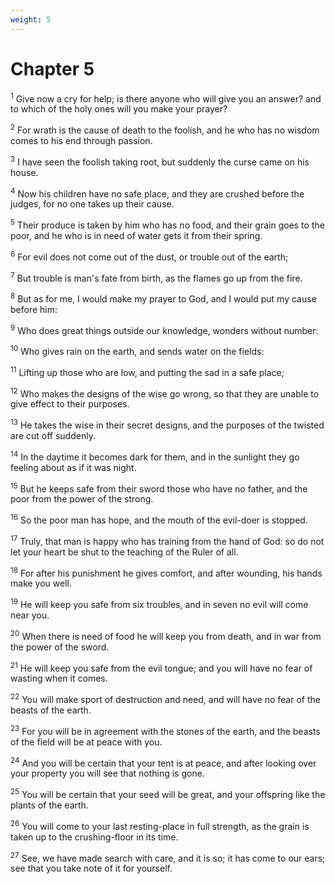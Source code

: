```yaml
---
weight: 5
---
```


# Chapter 5

<sup>1</sup> Give now a cry for help; is there anyone who will give you an answer? and to which of the holy ones will you make your prayer? 

<sup>2</sup> For wrath is the cause of death to the foolish, and he who has no wisdom comes to his end through passion. 

<sup>3</sup> I have seen the foolish taking root, but suddenly the curse came on his house. 

<sup>4</sup> Now his children have no safe place, and they are crushed before the judges, for no one takes up their cause. 

<sup>5</sup> Their produce is taken by him who has no food, and their grain goes to the poor, and he who is in need of water gets it from their spring. 

<sup>6</sup> For evil does not come out of the dust, or trouble out of the earth; 

<sup>7</sup> But trouble is man's fate from birth, as the flames go up from the fire. 

<sup>8</sup> But as for me, I would make my prayer to God, and I would put my cause before him: 

<sup>9</sup> Who does great things outside our knowledge, wonders without number: 

<sup>10</sup> Who gives rain on the earth, and sends water on the fields: 

<sup>11</sup> Lifting up those who are low, and putting the sad in a safe place; 

<sup>12</sup> Who makes the designs of the wise go wrong, so that they are unable to give effect to their purposes. 

<sup>13</sup> He takes the wise in their secret designs, and the purposes of the twisted are cut off suddenly. 

<sup>14</sup> In the daytime it becomes dark for them, and in the sunlight they go feeling about as if it was night. 

<sup>15</sup> But he keeps safe from their sword those who have no father, and the poor from the power of the strong. 

<sup>16</sup> So the poor man has hope, and the mouth of the evil-doer is stopped. 

<sup>17</sup> Truly, that man is happy who has training from the hand of God: so do not let your heart be shut to the teaching of the Ruler of all. 

<sup>18</sup> For after his punishment he gives comfort, and after wounding, his hands make you well. 

<sup>19</sup> He will keep you safe from six troubles, and in seven no evil will come near you. 

<sup>20</sup> When there is need of food he will keep you from death, and in war from the power of the sword. 

<sup>21</sup> He will keep you safe from the evil tongue; and you will have no fear of wasting when it comes. 

<sup>22</sup> You will make sport of destruction and need, and will have no fear of the beasts of the earth. 

<sup>23</sup> For you will be in agreement with the stones of the earth, and the beasts of the field will be at peace with you. 

<sup>24</sup> And you will be certain that your tent is at peace, and after looking over your property you will see that nothing is gone. 

<sup>25</sup> You will be certain that your seed will be great, and your offspring like the plants of the earth. 

<sup>26</sup> You will come to your last resting-place in full strength, as the grain is taken up to the crushing-floor in its time. 

<sup>27</sup> See, we have made search with care, and it is so; it has come to our ears; see that you take note of it for yourself. 


